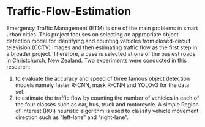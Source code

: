 # Traffic-Flow-Estimation

Emergency Traffic Management (ETM) is one of the main problems in smart urban cities. This project focuses on selecting an appropriate object detection model for identifying and counting vehicles from closed-circuit television (CCTV) images and then estimating traffic flow as the first step in a broader project. Therefore, a case is selected at one of the busiest roads in Christchurch, New Zealand. Two experiments were conducted in this research:

1) to evaluate the accuracy and speed of three famous object detection models namely faster R-CNN, mask R-CNN and YOLOv3 for the data set.
2) to estimate the traffic flow by counting the number of vehicles in each of the four classes such as car, bus, truck and motorcycle. A simple Region of Interest (ROI) heuristic algorithm is used to classify vehicle movement direction such as “left-lane” and “right-lane”.
